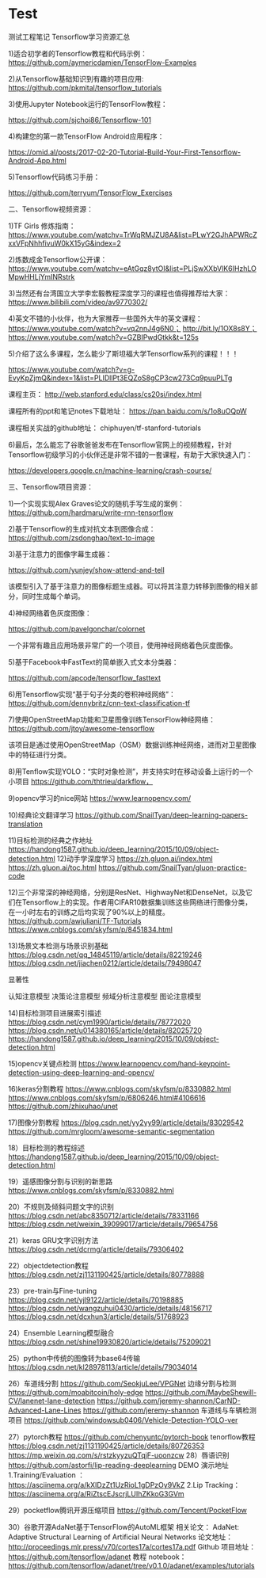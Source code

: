 # Test
测试工程笔记
Tensorflow学习资源汇总


1)适合初学者的Tensorflow教程和代码示例：
https://github.com/aymericdamien/TensorFlow-Examples



2)从Tensorflow基础知识到有趣的项目应用:
https://github.com/pkmital/tensorflow_tutorials




3)使用Jupyter Notebook运行的TensorFlow教程：

https://github.com/sjchoi86/Tensorflow-101



4)构建您的第一款TensorFlow Android应用程序：

https://omid.al/posts/2017-02-20-Tutorial-Build-Your-First-Tensorflow-Android-App.html





5)Tensorflow代码练习手册：

https://github.com/terryum/TensorFlow_Exercises



二、Tensorflow视频资源：

1)TF Girls 修炼指南：
https://www.youtube.com/watchv=TrWqRMJZU8A&list=PLwY2GJhAPWRcZxxVFpNhhfivuW0kX15yG&index=2



2)炼数成金Tensorflow公开课：
https://www.youtube.com/watchv=eAtGqz8ytOI&list=PLjSwXXbVlK6IHzhLOMpwHHLjYmINRstrk



3)当然还有台湾国立大学李宏毅教程深度学习的课程也值得推荐给大家：
https://www.bilibili.com/video/av9770302/


4)英文不错的小伙伴，也为大家推荐一些国外大牛的英文课程：
https://www.youtube.com/watch?v=vq2nnJ4g6N0；
http://bit.ly/1OX8s8Y；
https://www.youtube.com/watch?v=GZBIPwdGtkk&t=125s



5)介绍了这么多课程，怎么能少了斯坦福大学Tensorflow系列的课程！！！

https://www.youtube.com/watch?v=g-EvyKpZjmQ&index=1&list=PLIDllPt3EQZoS8gCP3cw273Cq9puuPLTg 


课程主页：
http://web.stanford.edu/class/cs20si/index.html 


课程所有的ppt和笔记notes下载地址：
https://pan.baidu.com/s/1o8uOQpW 


课程相关实战的github地址：
chiphuyen/tf-stanford-tutorials


6)最后，怎么能忘了谷歌爸爸发布在Tensorflow官网上的视频教程，针对Tensorflow初级学习的小伙伴还是非常不错的一套课程，有助于大家快速入门：

https://developers.google.cn/machine-learning/crash-course/



三、Tensorflow项目资源：

1)一个实现实现Alex Graves论文的随机手写生成的案例：
https://github.com/hardmaru/write-rnn-tensorflow


2)基于Tensorflow的生成对抗文本到图像合成：
https://github.com/zsdonghao/text-to-image



 
3)基于注意力的图像字幕生成器：

https://github.com/yunjey/show-attend-and-tell


该模型引入了基于注意力的图像标题生成器。可以将其注意力转移到图像的相关部分，同时生成每个单词。


4)神经网络着色灰度图像：

https://github.com/pavelgonchar/colornet

一个非常有趣且应用场景非常广的一个项目，使用神经网络着色灰度图像。


 
5)基于Facebook中FastText的简单嵌入式文本分类器：

https://github.com/apcode/tensorflow_fasttext




6)用Tensorflow实现“基于句子分类的卷积神经网络”：
https://github.com/dennybritz/cnn-text-classification-tf


7)使用OpenStreetMap功能和卫星图像训练TensorFlow神经网络：
https://github.com/jtoy/awesome-tensorflow


该项目是通过使用OpenStreetMap（OSM）数据训练神经网络，进而对卫星图像中的特征进行分类。

8)用Tenflow实现YOLO：“实时对象检测”，并支持实时在移动设备上运行的一个小项目
https://github.com/thtrieu/darkflow，

9)opencv学习的nice网站
https://www.learnopencv.com/

10)经典论文翻译学习
https://github.com/SnailTyan/deep-learning-papers-translation

11)目标检测的经典之作地址
https://handong1587.github.io/deep_learning/2015/10/09/object-detection.html
12)动手学深度学习
https://zh.gluon.ai/index.html
https://zh.gluon.ai/toc.html
https://github.com/SnailTyan/gluon-practice-code

12)三个非常深的神经网络，分别是ResNet、HighwayNet和DenseNet，以及它们在Tensorflow上的实现。作者用CIFAR10数据集训练这些网络进行图像分类，在一小时左右的训练之后均实现了90%以上的精度。
https://github.com/awjuliani/TF-Tutorials
https://www.cnblogs.com/skyfsm/p/8451834.html

13)场景文本检测与场景识别基础
https://blog.csdn.net/qq_14845119/article/details/82219246
https://blog.csdn.net/jiachen0212/article/details/79498047

显著性

认知注意模型
决策论注意模型
频域分析注意模型
图论注意模型

14)目标检测项目进展索引描述
https://blog.csdn.net/cym1990/article/details/78772020
https://blog.csdn.net/u014380165/article/details/82025720
https://handong1587.github.io/deep_learning/2015/10/09/object-detection.html

15)opencv关键点检测
https://www.learnopencv.com/hand-keypoint-detection-using-deep-learning-and-opencv/

16)keras分割教程
https://www.cnblogs.com/skyfsm/p/8330882.html
https://www.cnblogs.com/skyfsm/p/6806246.html#4106616
https://github.com/zhixuhao/unet

17)图像分割教程
https://blog.csdn.net/yy2yy99/article/details/83029542
https://github.com/mrgloom/awesome-semantic-segmentation

18）目标检测的教程综述
https://handong1587.github.io/deep_learning/2015/10/09/object-detection.html

19）遥感图像分割与识别的新思路
https://www.cnblogs.com/skyfsm/p/8330882.html

20）不规则及倾斜问题文字的识别
https://blog.csdn.net/abc8350712/article/details/78331166
https://blog.csdn.net/weixin_39099017/article/details/79654756

21）keras GRU文字识别方法
https://blog.csdn.net/dcrmg/article/details/79306402

22）objectdetection教程
https://blog.csdn.net/zj1131190425/article/details/80778888

23）pre-train与Fine-tuning
https://blog.csdn.net/yjl9122/article/details/70198885
https://blog.csdn.net/wangzuhui0430/article/details/48156717
https://blog.csdn.net/dcxhun3/article/details/51768923

24）Ensemble Learning模型融合
https://blog.csdn.net/shine19930820/article/details/75209021

25）python中传统的图像转为base64传输
https://blog.csdn.net/kl28978113/article/details/79034014

26）车道线分割
https://github.com/SeokjuLee/VPGNet
边缘分割与检测
https://github.com/moabitcoin/holy-edge
https://github.com/MaybeShewill-CV/lanenet-lane-detection
https://github.com/jeremy-shannon/CarND-Advanced-Lane-Lines
https://github.com/jeremy-shannon
车道线与车辆检测项目
https://github.com/windowsub0406/Vehicle-Detection-YOLO-ver

27）pytorch教程
https://github.com/chenyuntc/pytorch-book
tenorflow教程
https://blog.csdn.net/zj1131190425/article/details/80726353
https://mp.weixin.qq.com/s/rstzkyyzuQTqjF-uoonzcw
28）唇语识别
https://github.com/astorfi/lip-reading-deeplearning
DEMO 演示地址
1.Training/Evaluation ：
https://asciinema.org/a/kXIDzZt1UzRioL1gDPzOy9VkZ
2.Lip Tracking：
https://asciinema.org/a/RiZtscEJscrjLUIhZKkoG3GVm

29）pocketflow腾讯开源压缩项目
https://github.com/Tencent/PocketFlow


30）谷歌开源AdaNet基于TensorFlow的AutoML框架
相关论文：
AdaNet: Adaptive Structural Learning of Artificial Neural Networks
论文地址：
http://proceedings.mlr.press/v70/cortes17a/cortes17a.pdf
Github 项目地址：
https://github.com/tensorflow/adanet
教程 notebook：
https://github.com/tensorflow/adanet/tree/v0.1.0/adanet/examples/tutorials
